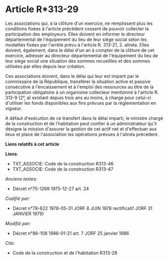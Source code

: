 # Article R*313-29

Les associations qui, à la clôture d'un exercice, ne remplissent plus les conditions fixées à l'article précédent cessent de
pouvoir collecter la participation des employeurs. Elles doivent en informer le directeur départemental de l'équipement du
lieu de leur siège social selon les modalités fixées par l'arrêté prévu à l'article R. 313-21, 2. alinéa. Elles doivent,
également, dans le délai d'un an à compter de la clôture de cet exercice, adresser au directeur départemental de l'équipement
du lieu de leur siège social une situation des sommes recueillies et des sommes utilisées par elles depuis leur création.

Ces associations doivent, dans le délai qui leur est imparti par le commissaire de la République, transférer la situation
active et passive consécutive à l'encaissement et à l'emploi des ressources au titre de la participation obligatoire à un
organisme collecteur mentionné à l'article R. 313-9 (2°, a) existant depuis trois ans au moins, à charge pour celui-ci
d'utiliser les fonds disponibles aux fins prévues par la réglementation en vigueur.

A défaut d'exécution de ce transfert dans le délai imparti, le ministre chargé de la construction et de l'habitation peut
confier à un administrateur qu'il désigne la mission d'assurer la gestion de cet actif net et d'effectuer aux lieux et place
de l'association les opérations prévues à l'alinéa précédent.

**Liens relatifs à cet article**

**Liens**:

  - TXT_ASSOCIE: Code de la construction R313-46
  - TXT_ASSOCIE: Code de la construction R313-47

_Anciens textes_:

  - Décret n°75-1269 1975-12-27 art. 24

_Codifié par_:

  - Décret n°78-622 1978-05-31 JORF 8 JUIN 1978 rectificatif JORF 31 JANVIER 1979)

_Modifié par_:

  - Décret n°86-108 1986-01-21 art. 7 JORF 25 janvier 1986

_Cite_:

  - Code de la construction et de l'habitation R313-28
